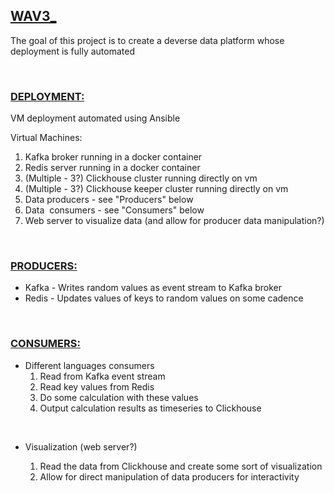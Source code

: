 ## <ins>WAV3_</ins>

The goal of this project is to create a deverse data platform whose deployment is fully automated

&nbsp;

### <ins>DEPLOYMENT:</ins>

VM deployment automated using Ansible

Virtual Machines:

1.  Kafka broker running in a docker container
2.  Redis server running in a docker container
3.  (Multiple - 3?) Clickhouse cluster running directly on vm
4.  (Multiple - 3?) Clickhouse keeper cluster running directly on vm
5.  Data producers - see "Producers" below
6.  Data  consumers - see "Consumers" below
7.  Web server to visualize data (and allow for producer data manipulation?)

&nbsp;

### <ins>PRODUCERS:</ins>

- Kafka - Writes random values as event stream to Kafka broker
- Redis - Updates values of keys to random values on some cadence

&nbsp;

### <ins>CONSUMERS:</ins>

- Different languages consumers
    1.  Read from Kafka event stream
    2.  Read key values from Redis
    3.  Do some calculation with these values
    4.  Output calculation results as timeseries to Clickhouse

&nbsp;

- Visualization (web server?)

	1.  Read the data from Clickhouse and create some sort of visualization
    2.  Allow for direct manipulation of data producers for interactivity
